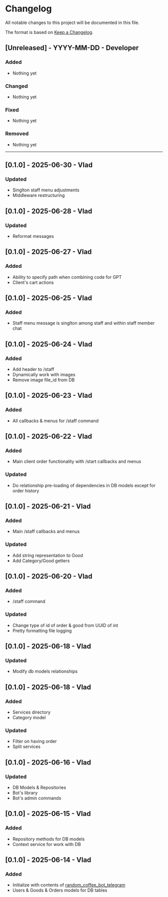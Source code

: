 <!-- markdownlint-disable MD022 MD024 MD032-->

# Changelog

All notable changes to this project will be documented in this file.

The format is based on [Keep a Changelog](https://keepachangelog.com/en/1.0.0/).

## [Unreleased] - YYYY-MM-DD - Developer

### Added

- Nothing yet

### Changed

- Nothing yet

### Fixed

- Nothing yet

### Removed

- Nothing yet

---

## [0.1.0] - 2025-06-30 - Vlad

### Updated

- Singlton staff menu adjustments
- Middleware restructuring

## [0.1.0] - 2025-06-28 - Vlad

### Updated

- Reformat messages

## [0.1.0] - 2025-06-27 - Vlad

### Added

- Ability to specify path when combining code for GPT
- Client's cart actions

## [0.1.0] - 2025-06-25 - Vlad

### Added

- Staff menu message is singlton among staff and within staff member chat

## [0.1.0] - 2025-06-24 - Vlad

### Added

- Add header to /staff
- Dynamically work with images
- Remove image file_id from DB

## [0.1.0] - 2025-06-23 - Vlad

### Added

- All callbacks & menus for /staff command

## [0.1.0] - 2025-06-22 - Vlad

### Added

- Main client order functionality with /start callbacks and menus

### Updated

- Do relationship pre-loading of dependencies in DB models except for order history

## [0.1.0] - 2025-06-21 - Vlad

### Added

- Main /staff callbacks and menus

### Updated

- Add string representation to Good
- Add Category/Good getters

## [0.1.0] - 2025-06-20 - Vlad

### Added

- /staff command

### Updated

- Change type of id of order & good from UUID of int
- Pretty formatting file logging

## [0.1.0] - 2025-06-18 - Vlad

### Updated

- Modify db models relationships

## [0.1.0] - 2025-06-18 - Vlad

### Added

- Services directory
- Category model

### Updated

- Filter on having order
- Split services

## [0.1.0] - 2025-06-16 - Vlad

### Updated

- DB Models & Repositories
- Bot's library
- Bot's admin commands

## [0.1.0] - 2025-06-15 - Vlad

### Added

- Repository methods for DB models
- Context service for work with DB

## [0.1.0] - 2025-06-14 - Vlad

### Added

- Initialize with contents of [random_coffee_bot_telegram](https://github.com/VladislavBalabaev/random_coffee_bot_telegram)
- Users & Goods & Orders models for DB tables
